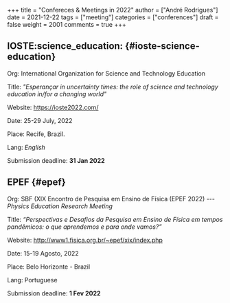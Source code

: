 +++
title = "Confereces & Meetings in 2022"
author = ["André Rodrigues"]
date = 2021-12-22
tags = ["meeting"]
categories = ["conferences"]
draft = false
weight = 2001
comments = true
+++

## IOSTE:science_education: {#ioste-science-education}

Org: International Organization for Science and Technology Education

Title: _"Esperançar in uncertainty times: the role of science and technology education in/for a changing world"_

Website: <https://ioste2022.com/>

Date: 25-29 July, 2022

Place: Recife, Brazil.

Lang: _English_

Submission deadline: **31 Jan 2022**


## EPEF {#epef}

Org: SBF (XIX Encontro de Pesquisa em Ensino de Física (EPEF 2022)
   --- _Physics Education Research Meeting_

Title: _“Perspectivas e Desafios da Pesquisa em Ensino de Física em tempos pandêmicos: o que aprendemos e para onde vamos?”_

Website: <http://www1.fisica.org.br/~epef/xix/index.php>

Date: 15-19 Agosto, 2022

Place: Belo Horizonte - Brazil

Lang: Portuguese

Submission deadline: **1 Fev 2022**
